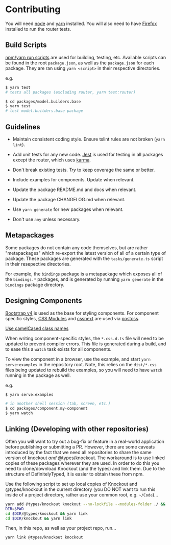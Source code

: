 # Contributing

You will need [node][] and [yarn][] installed. You will also need to have [Firefox][] installed to run the router tests.


## Build Scripts

[npm/yarn run scripts][run-scripts] are used for building, testing, etc. Available scripts can be found in the root `package.json`, as well as the `package.json` for each package. They are ran using `yarn <script>` in their respective directories.

e.g.

```bash
$ yarn test
# tests all packages (excluding router, yarn test:router)

$ cd packages/model.builders.base
$ yarn test
# test model.builders.base package
```


## Guidelines

- Maintain consistent coding style. Ensure tslint rules are not broken (`yarn lint`).

- Add unit tests for any new code. [Jest][] is used for testing in all packages except the router, which uses [karma][].

- Don't break existing tests. *Try* to keep coverage the same or better.

- Include examples for components. Update when relevant.

- Update the package README.md and docs when relevant.

- Update the package CHANGELOG.md when relevant.

- Use `yarn generate` for new packages when relevant.

- Don't use `any` unless necessary.


## Metapackages

Some packages do not contain any code themselves, but are rather "metapackages" which re-export the latest version of all of a certain type of package. These packages are generated with the `tasks/generate.ts` script in their resepective directories.

For example, the `bindings` package is a metapackage which exposes all of the `bindings.*` packages, and is generated by running `yarn generate` in the `bindings` package directory.


## Designing Components

[Bootstrap v4][] is used as the base for styling components. For component specific styles, [CSS Modules][] and [cssnext][] are used via [postcss][].

[Use camelCased class names](https://github.com/css-modules/css-modules#naming)

When writing component-specific styles, the `*.css.d.ts` file will need to be updated to prevent compiler errors. This file is generated during a build, and to ease this a `watch` task exists for all components.

To view the component in a browser, use the example, and start `yarn serve:examples` in the repository root. Note, this relies on the `dist/*.css` files being updated to rebuild the examples, so you will need to have `watch` running in the package as well.

e.g.

```bash
$ yarn serve:examples

# in another shell session (tab, screen, etc.)
$ cd packages/component.my-component
$ yarn watch
```


## Linking (Developing with other repositories)

Often you will want to try out a bug-fix or feature in a real-world application before publishing or submitting a PR. However, there are some caveats introduced by the fact that we need all repositories to share the same version of knockout _and_ @types/knockout. The workaround is to use linked copies of these packages wherever they are used. In order to do this you need to clone/download Knockout (and the types) and link them. Due to the structure of DefinitelyTyped, it is easier to obtain these from npm.

Use the following script to set up local copies of Knockout and @types/knockout in the current directory (you DO NOT want to run this inside of a project directory, rather use your common root, e.g. `~/Code`)...

```bash
yarn add @types/knockout knockout --no-lockfile --modules-folder ./ && rm package.json
DIR=$PWD
cd $DIR/@types/knockout && yarn link
cd $DIR/knockout && yarn link
```

Then, in this repo, as well as your project repo, run...

```bash
yarn link @types/knockout knockout
```

[node]: https://nodejs.org
[yarn]: https://yarnpkg.com
[Firefox]: https://www.mozilla.org/en-US/firefox/
[run-scripts]: https://yarnpkg.com/lang/en/docs/cli/run/
[Jest]: https://facebook.github.io/jest/
[karma]: https://karma-runner.github.io/2.0/index.html
[Bootstrap v4]: https://getbootstrap.com/
[CSS Modules]: https://github.com/css-modules/css-modules
[cssnext]: https://cssnext.io/features/
[postcss]: https://postcss.org/